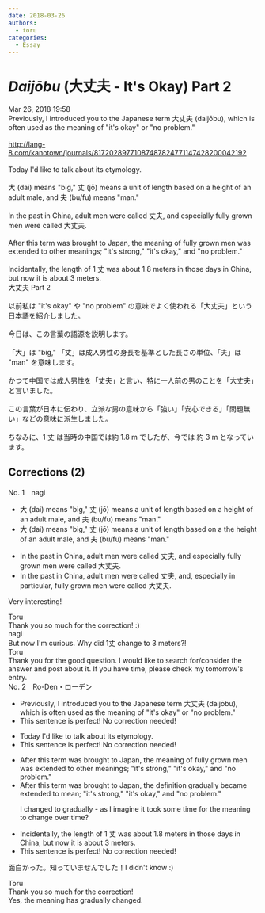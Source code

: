 ```yaml
---
date: 2018-03-26
authors:
  - toru
categories:
  - Essay
---
```


<h1 id="subject_show"><strong><em>Daijōbu</strong></em> (大丈夫 - It's Okay) Part 2</h1>
<div class="date">Mar 26, 2018 19:58</div>
<div id="post"><div id="body_show_ori">
Previously, I introduced you to the Japanese term 大丈夫 (daijōbu), which is often used as the meaning of "it's okay" or "no problem."<br/><br/><a href="http://lang-8.com/kanotown/journals/81720289771087487824771147428200042192" target="_blank">http://lang-8.com/kanotown/journals/81720289771087487824771147428200042192</a><br/><br/>Today I'd like to talk about its etymology.<br/><br/>大 (dai) means "big," 丈 (jō) means a unit of length based on a height of an adult male, and 夫 (bu/fu) means "man."<br/><br/>In the past in China, adult men were called 丈夫, and especially fully grown men were called 大丈夫.<br/><br/>After this term was brought to Japan, the meaning of fully grown men was extended to other meanings; "it's strong," "it's okay," and "no problem."<br/><br/>Incidentally, the length of 1 丈 was about 1.8 meters in those days in China, but now it is about 3 meters.
</div></div>

<!-- more -->

<div id="post_ja"><div id="body_show_mo">
大丈夫 Part 2<br/><br/>以前私は "it's okay" や "no problem" の意味でよく使われる「大丈夫」という日本語を紹介しました。<br/><br/>今日は、この言葉の語源を説明します。<br/><br/>「大」は "big," 「丈」は成人男性の身長を基準とした長さの単位、「夫」は "man" を意味します。<br/><br/>かつて中国では成人男性を「丈夫」と言い、特に一人前の男のことを「大丈夫」と言いました。<br/><br/>この言葉が日本に伝わり、立派な男の意味から「強い」「安心できる」「問題無い」などの意味に派生しました。<br/><br/>ちなみに、1 丈 は当時の中国では約 1.8 m でしたが、今では 約 3 m となっています。
</div></div>

## Corrections (2)
<div id="block"><div class="first_name"> No. 1　<span class="just_name">nagi</span></div><div id="block2">
<ul class="correction_field">
<li class="incorrect">大 (dai) means "big," 丈 (jō) means a unit of length based on a height of an adult male, and 夫 (bu/fu) means "man."</li>
<li class="corrected correct">
大 (dai) means "big," 丈 (jō) means a unit of length based on <span class="sline">a</span> <span class="f_blue"><span class="f_bold">the</span></span> height of an adult male, and 夫 (bu/fu) means "man."
</li>
</ul>
<ul class="correction_field">
<li class="incorrect">In the past in China, adult men were called 丈夫, and especially fully grown men were called 大丈夫.</li>
<li class="corrected correct">
In the past in China, adult men were called 丈夫, and<span class="f_blue"><span class="f_bold">,</span></span> <span class="sline">especially</span><span class="f_blue"><span class="f_bold"> in particular, </span></span>fully grown men were called 大丈夫.
</li>
</ul>
<p class="comment_small">
 Very interesting!
</p>

</div><div class="name"><span class="just_name">Toru</span><br>
Thank you so much for the correction! :)
</div>
<div class="name"><span class="just_name">nagi</span><br>
But now I'm curious. Why did 1丈 change to 3 meters?!
</div>
<div class="name"><span class="just_name">Toru</span><br>
Thank you for the good question. I would like to search for/consider the answer and post about it. If you have time, please check my tomorrow's entry.
</div>
</div>
<div id="block"><div class="first_name"> No. 2　<span class="just_name">Ro-Den・ローデン</span></div><div id="block2">
<ul class="correction_field">
<li class="incorrect">Previously, I introduced you to the Japanese term 大丈夫 (daijōbu), which is often used as the meaning of "it's okay" or "no problem."</li>
<li class="corrected perfect">This sentence is perfect! No correction needed!</li>
</ul>
<ul class="correction_field">
<li class="incorrect">Today I'd like to talk about its etymology.</li>
<li class="corrected perfect">This sentence is perfect! No correction needed!</li>
</ul>
<ul class="correction_field">
<li class="incorrect">After this term was brought to Japan, the meaning of fully grown men was extended to other meanings; "it's strong," "it's okay," and "no problem."</li>
<li class="corrected correct">
After this term was brought to Japan, the definition gradually became extended to mean; "it's strong," "it's okay," and "no problem."
<p class="correction_comment">I changed to gradually - as I imagine it took some time for the meaning to change over time?</p>
</li>
</ul>
<ul class="correction_field">
<li class="incorrect">Incidentally, the length of 1 丈 was about 1.8 meters in those days in China, but now it is about 3 meters.</li>
<li class="corrected perfect">This sentence is perfect! No correction needed!</li>
</ul>
<p class="comment_small">
 面白かった。知っていませんでした！I didn't know :)
</p>

</div><div class="name"><span class="just_name">Toru</span><br>
Thank you so much for the correction!<br/>Yes, the meaning has gradually changed.
</div>
</div>
